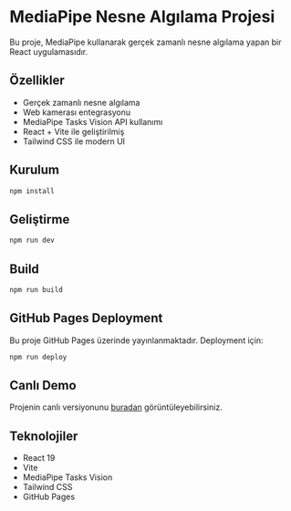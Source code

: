 # MediaPipe Nesne Algılama Projesi

Bu proje, MediaPipe kullanarak gerçek zamanlı nesne algılama yapan bir React uygulamasıdır.

## Özellikler

- Gerçek zamanlı nesne algılama
- Web kamerası entegrasyonu
- MediaPipe Tasks Vision API kullanımı
- React + Vite ile geliştirilmiş
- Tailwind CSS ile modern UI

## Kurulum

```bash
npm install
```

## Geliştirme

```bash
npm run dev
```

## Build

```bash
npm run build
```

## GitHub Pages Deployment

Bu proje GitHub Pages üzerinde yayınlanmaktadır. Deployment için:

```bash
npm run deploy
```

## Canlı Demo

Projenin canlı versiyonunu [buradan](https://berkesasa.github.io/mediapipe_detector) görüntüleyebilirsiniz.

## Teknolojiler

- React 19
- Vite
- MediaPipe Tasks Vision
- Tailwind CSS
- GitHub Pages
